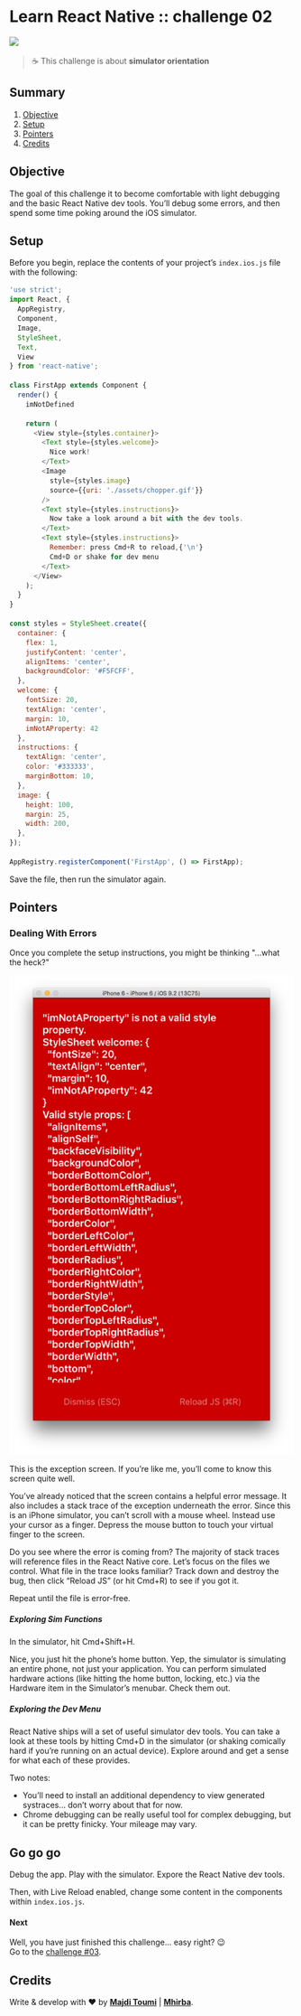 # Learn React Native :: challenge 02

[![](https://img.shields.io/badge/React%20Native-v0.44-blue.svg)](https://facebook.github.io/react-native/)

> :coffee: This challenge is about **simulator orientation**

## <a name='TOC'>Summary</a>

01. [Objective](#objective)
02. [Setup](#setup)
02. [Pointers](#pointers)
42. [Credits](#credits)

## <a name='objective'>Objective</a>

The goal of this challenge it to become comfortable with light debugging and the basic React Native dev tools. You’ll debug some errors, and then spend some time poking around the iOS simulator.

## <a name='setup'>Setup</a>

Before you begin, replace the contents of your project’s `index.ios.js` file with the following:

```js
'use strict';
import React, {
  AppRegistry,
  Component,
  Image,
  StyleSheet,
  Text,
  View
} from 'react-native';

class FirstApp extends Component {
  render() {
    imNotDefined

    return (
      <View style={styles.container}>
        <Text style={styles.welcome}>
          Nice work!
        </Text>
        <Image
          style={styles.image}
          source={{uri: './assets/chopper.gif'}}
        />
        <Text style={styles.instructions}>
          Now take a look around a bit with the dev tools.
        </Text>
        <Text style={styles.instructions}>
          Remember: press Cmd+R to reload,{'\n'}
          Cmd+D or shake for dev menu
        </Text>
      </View>
    );
  }
}

const styles = StyleSheet.create({
  container: {
    flex: 1,
    justifyContent: 'center',
    alignItems: 'center',
    backgroundColor: '#F5FCFF',
  },
  welcome: {
    fontSize: 20,
    textAlign: 'center',
    margin: 10,
    imNotAProperty: 42
  },
  instructions: {
    textAlign: 'center',
    color: '#333333',
    marginBottom: 10,
  },
  image: {
    height: 100,
    margin: 25,
    width: 200,
  },
});

AppRegistry.registerComponent('FirstApp', () => FirstApp);
```

Save the file, then run the simulator again.


## <a name='pointers'>Pointers</a>

### Dealing With Errors

Once you complete the setup instructions, you might be thinking "...what the heck?"

![](./assets/screen-error.png)

This is the exception screen. If you’re like me, you’ll come to know this screen quite well.

You’ve already noticed that the screen contains a helpful error message. It also includes a stack trace of the exception underneath the error. Since this is an iPhone simulator, you can’t scroll with a mouse wheel. Instead use your cursor as a finger. Depress the mouse button to touch your virtual finger to the screen.

Do you see where the error is coming from? The majority of stack traces will reference files in the React Native core. Let’s focus on the files we control. What file in the trace looks familiar? Track down and destroy the bug, then click “Reload JS” (or hit Cmd+R) to see if you got it.

Repeat until the file is error-free.

##### Exploring Sim Functions

In the simulator, hit Cmd+Shift+H.

Nice, you just hit the phone’s home button. Yep, the simulator is simulating an entire phone, not just your application. You can perform simulated hardware actions (like hitting the home button, locking, etc.) via the Hardware item in the Simulator’s menubar. Check them out.

##### Exploring the Dev Menu

React Native ships will a set of useful simulator dev tools. You can take a look at these tools by hitting Cmd+D in the simulator (or shaking comically hard if you’re running on an actual device). Explore around and get a sense for what each of these provides.

Two notes:
- You’ll need to install an additional dependency to view generated systraces… don’t worry about that for now.
- Chrome debugging can be really useful tool for complex debugging, but it can be pretty finicky. Your mileage may vary.

## <a name='gogogo'>Go go go</a>

Debug the app. Play with the simulator. Expore the React Native dev tools.

Then, with Live Reload enabled, change some content in the components within `index.ios.js`.

#### Next

Well, you have just finished this challenge... easy right? :wink:<br />
Go to the [challenge #03](https://github.com/majdi/learn-react-native/tree/master/challenge-03).

## <a name='credits'>Credits</a>

Write & develop with :heart: by [**Majdi Toumi**](http://majditoumi.com) | [**Mhirba**](http://www.mhirba.com).
